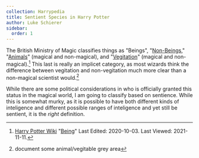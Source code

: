 ```yaml
---
collection: Harrypedia
title: Sentient Species in Harry Potter
author: Luke Schierer
sidebar:
  order: 1
---
```


The British Ministry of Magic classifies things as "Beings", "[Non-Beings],"
"[Animals]" (magical and non-magical), and "[Vegitation]"
(magical and non-magical).[^211111-2] This last is really an implicet
category, as most wizards think the difference between vegitation and
non-vegitation much more clear than a non-magical scientist would.[^211111-1]

While there are some political considerations in who is officially granted this
status in the magical world, I am going to classify based on sentience. While
this is somewhat murky, as it is possible to have both different kinds of
inteligence and different possible ranges of inteligence and yet still be
sentient, it is the _right_ definition.

[Non-Beings]: ../non-beings
[Animals]: ../animals
[Vegitation]: ../vegitation

[^211111-1]: document some animal/vegitable grey area

[^211111-2]:
    [Harry Potter Wiki](https://harrypotter.fandom.com/wiki)
    "[Being](https://harrypotter.fandom.com/wiki/Being)"
    Last Edited: 2020-10-03. Last Viewed: 2021-11-11.
